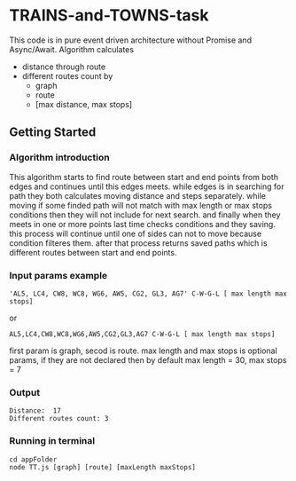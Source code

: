 # TRAINS-and-TOWNS-task
This code is in pure event driven architecture without Promise and Async/Await. 
Algorithm calculates 
- distance through route 
- different routes count by
  - graph 
  - route 
  - [max distance, max stops]

## Getting Started
### Algorithm introduction
This algorithm starts to find route between start and end points from both edges and continues until this edges meets. while edges is in searching for path they both calculates moving distance and steps separately. 
while moving if some finded path will not match with max length or max stops conditions then they will not include for next search.
and finally when they meets in one or more points last time checks conditions and they saving.
this process will continue until one of sides can not to move because condition filteres them. after that process returns saved paths which is different routes between start and end points.

### Input params example
```
'AL5, LC4, CW8, WC8, WG6, AW5, CG2, GL3, AG7' C-W-G-L [ max length max stops]
```
or
```
AL5,LC4,CW8,WC8,WG6,AW5,CG2,GL3,AG7 C-W-G-L [ max length max stops]
```
first param is graph, secod is route. max length and max stops is optional params, if they are not declared then 
by default max length = 30, max stops = 7
 

### Output
```
Distance:  17
Different routes count: 3
```


### Running in terminal
```shell
cd appFolder
node TT.js [graph] [route] [maxLength maxStops]
```